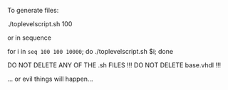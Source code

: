 To generate files:

./toplevelscript.sh 100

or in sequence

for i in `seq 100 100 10000`; do ./toplevelscript.sh $i; done


DO NOT DELETE ANY OF THE .sh FILES !!!
DO NOT DELETE base.vhdl !!!

... or evil things will happen...
